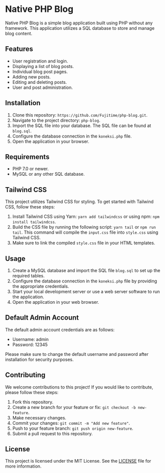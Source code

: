 # Native PHP Blog

Native PHP Blog is a simple blog application built using PHP without any framework. This application utilizes a SQL database to store and manage blog content.

## Features

- User registration and login.
- Displaying a list of blog posts.
- Individual blog post pages.
- Adding new posts.
- Editing and deleting posts.
- User and post administration.

## Installation

1. Clone this repository: `https://github.com/Fujitime/php-blog.git`.
2. Navigate to the project directory: `php-blog`.
3. Import the SQL file into your database. The SQL file can be found at `blog.sql`.
4. Configure the database connection in the `koneksi.php` file.
5. Open the application in your browser.

## Requirements

- PHP 7.0 or newer.
- MySQL or any other SQL database.

## Tailwind CSS

This project utilizes Tailwind CSS for styling. To get started with Tailwind CSS, follow these steps:

1. Install Tailwind CSS using Yarn: `yarn add tailwindcss` or using npm: `npm install tailwindcss`.
2. Build the CSS file by running the following script: `yarn tail` or `npm run tail`. This command will compile the `input.css` file into `style.css` using Tailwind CSS.
3. Make sure to link the compiled `style.css` file in your HTML templates.

## Usage

1. Create a MySQL database and import the SQL file `blog.sql` to set up the required tables.
2. Configure the database connection in the `koneksi.php` file by providing the appropriate credentials.
3. Start your local development server or use a web server software to run the application.
4. Open the application in your web browser.

## Default Admin Account

The default admin account credentials are as follows:

- Username: admin
- Password: 12345

Please make sure to change the default username and password after installation for security purposes.

## Contributing

We welcome contributions to this project! If you would like to contribute, please follow these steps:

1. Fork this repository.
2. Create a new branch for your feature or fix: `git checkout -b new-feature`.
3. Make necessary changes.
4. Commit your changes: `git commit -m "Add new feature"`.
5. Push to your feature branch: `git push origin new-feature`.
6. Submit a pull request to this repository.

## License

This project is licensed under the MIT License. See the [LICENSE](LICENSE) file for more information.
